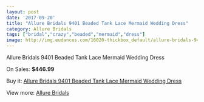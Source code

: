 ```yaml
---
layout: post
date: '2017-09-20'
title: "Allure Bridals 9401 Beaded Tank Lace Mermaid Wedding Dress"
category: Allure Bridals
tags: ["bridal","crazy","beaded","mermaid","dress"]
image: http://img.eudances.com/16020-thickbox_default/allure-bridals-9401-beaded-tank-lace-mermaid-wedding-dress.jpg
---
```

Allure Bridals 9401 Beaded Tank Lace Mermaid Wedding Dress

On Sales: **$446.99**
<a href="https://www.eudances.com/en/allure-bridals/4714-allure-bridals-9401-beaded-tank-lace-mermaid-wedding-dress.html"><amp-img layout="responsive" width="600" height="600" src="//img.eudances.com/16020-thickbox_default/allure-bridals-9401-beaded-tank-lace-mermaid-wedding-dress.jpg" alt="Allure Bridals 9401 Beaded Tank Lace Mermaid Wedding Dress 0" /></a>
<a href="https://www.eudances.com/en/allure-bridals/4714-allure-bridals-9401-beaded-tank-lace-mermaid-wedding-dress.html"><amp-img layout="responsive" width="600" height="600" src="//img.eudances.com/16025-thickbox_default/allure-bridals-9401-beaded-tank-lace-mermaid-wedding-dress.jpg" alt="Allure Bridals 9401 Beaded Tank Lace Mermaid Wedding Dress 1" /></a>
<a href="https://www.eudances.com/en/allure-bridals/4714-allure-bridals-9401-beaded-tank-lace-mermaid-wedding-dress.html"><amp-img layout="responsive" width="600" height="600" src="//img.eudances.com/16024-thickbox_default/allure-bridals-9401-beaded-tank-lace-mermaid-wedding-dress.jpg" alt="Allure Bridals 9401 Beaded Tank Lace Mermaid Wedding Dress 2" /></a>
<a href="https://www.eudances.com/en/allure-bridals/4714-allure-bridals-9401-beaded-tank-lace-mermaid-wedding-dress.html"><amp-img layout="responsive" width="600" height="600" src="//img.eudances.com/16023-thickbox_default/allure-bridals-9401-beaded-tank-lace-mermaid-wedding-dress.jpg" alt="Allure Bridals 9401 Beaded Tank Lace Mermaid Wedding Dress 3" /></a>
<a href="https://www.eudances.com/en/allure-bridals/4714-allure-bridals-9401-beaded-tank-lace-mermaid-wedding-dress.html"><amp-img layout="responsive" width="600" height="600" src="//img.eudances.com/16022-thickbox_default/allure-bridals-9401-beaded-tank-lace-mermaid-wedding-dress.jpg" alt="Allure Bridals 9401 Beaded Tank Lace Mermaid Wedding Dress 4" /></a>
<a href="https://www.eudances.com/en/allure-bridals/4714-allure-bridals-9401-beaded-tank-lace-mermaid-wedding-dress.html"><amp-img layout="responsive" width="600" height="600" src="//img.eudances.com/16021-thickbox_default/allure-bridals-9401-beaded-tank-lace-mermaid-wedding-dress.jpg" alt="Allure Bridals 9401 Beaded Tank Lace Mermaid Wedding Dress 5" /></a>

Buy it: [Allure Bridals 9401 Beaded Tank Lace Mermaid Wedding Dress](https://www.eudances.com/en/allure-bridals/4714-allure-bridals-9401-beaded-tank-lace-mermaid-wedding-dress.html "Allure Bridals 9401 Beaded Tank Lace Mermaid Wedding Dress")

View more: [Allure Bridals](https://www.eudances.com/en/2-allure-bridals "Allure Bridals")